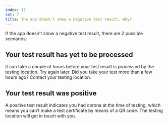 ```yaml
---
index: 13
set: 7
title: The app doesn't show a negative test result. Why?
---
```

If the app doesn't show a negative test result, there are 2 possible scenarios:

## Your test result has yet to be processed

It can take a couple of hours before your test result is processed by the testing location. Try again later. Did you take your test more than a few hours ago? Contact your testing location.

## Your test result was positive

A positive test result indicates you had corona at the time of testing, which means you can’t make a test certificate by means of a QR code. The testing location will get in touch with you. 
